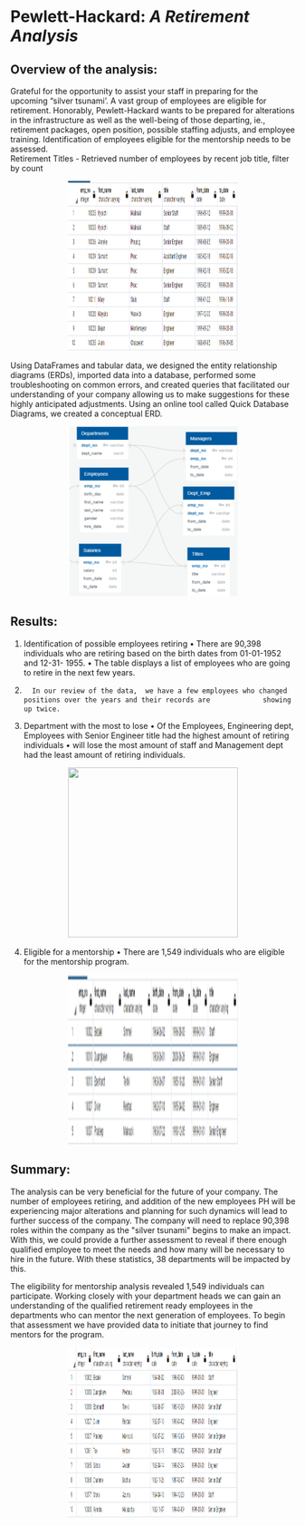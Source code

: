 # Pewlett-Hackard:   *A Retirement Analysis*  

##  Overview of the analysis: 

Grateful for the opportunity to assist your staff in preparing for the upcoming “silver tsunami’.  A vast group of employees are eligible for retirement.  Honorably, Pewlett-Hackard wants to be prepared for alterations in the infrastructure as well as the well-being of those departing, ie., retirement packages, open position, possible staffing adjusts, and employee training.   Identification of employees eligible for the mentorship needs to be assessed.  
Retirement Titles - Retrieved number of employees by recent job title, filter by count


<p align="center">
  <img width="300" height="300" src="https://github.com/jacquie0583/Pewlett-Hackard-Analysis/blob/main/image%202.png">
</p> 



Using DataFrames and tabular data, we designed the entity relationship diagrams (ERDs), imported data into a database, performed some troubleshooting on common errors, and created queries that facilitated our understanding of your company allowing us to make suggestions for these highly anticipated adjustments.  Using an online tool called Quick Database Diagrams, we created a conceptual ERD.


<p align="center">
<img width="300" height="300" src="https://github.com/jacquie0583/Pewlett-Hackard-Analysis/blob/main/image%201.png">
</p> 



##  Results:

   1.	 Identification of possible employees retiring
        •	There are 90,398 individuals who are retiring based on the birth dates from 01-01-1952 and 12-31-                         1955.
       •	The table displays a list of employees who are going to retire in the next few years.  
   2.	    In our review of the data,  we have a few employees who changed positions over the years and their records are             showing up twice.   
   3.	 Department with the most to lose
       •	Of the Employees, Engineering dept, Employees with Senior Engineer title had the highest amount of                         retiring individuals
        •	will lose the most amount of staff and  Management dept had the least amount of retiring individuals.
        
        
<p align="center">
<img width="300" height="300" src="https://github.com/jacquie0583/World_Weather_Analysis/blob/main/Image%401.png">
</p> 
        
         
         
   4.	 Eligible for a mentorship
          •	There are 1,549 individuals who are eligible for the mentorship program.
        
        
<p align="center">
<img width="300" height="300" src="https://github.com/jacquie0583/Pewlett-Hackard-Analysis/blob/main/image%203.png">
</p> 
          
   
##  Summary:

The analysis can be very beneficial for the future of your company.  The number of employees retiring, and addition of the new employees PH will be experiencing major alterations and planning for such dynamics will lead to further success of the company.  The company will need to replace 90,398 roles within the company as the "silver tsunami" begins to make an impact.  With this, we could provide a further assessment to reveal if there enough qualified employee to meet the needs and how many will be necessary to hire in the future. With these statistics, 38 departments will be impacted by this.

The eligibility for mentorship analysis revealed 1,549 individuals can participate. Working closely with your department heads we can gain an understanding of the qualified retirement ready employees in the departments who can mentor the next generation of employees.  To begin that assessment we have provided data to initiate that journey to find mentors for the program.


<p align="center">
  <img width="300" height="300" src="https://github.com/jacquie0583/Pewlett-Hackard-Analysis/blob/main/image%205.png">
</p> 
